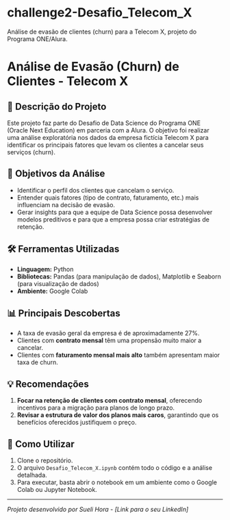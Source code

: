 # challenge2-Desafio_Telecom_X
Análise de evasão de clientes (churn) para a Telecom X, projeto do Programa ONE/Alura.
# Análise de Evasão (Churn) de Clientes - Telecom X

## 📝 Descrição do Projeto
Este projeto faz parte do Desafio de Data Science do Programa ONE (Oracle Next Education) em parceria com a Alura. O objetivo foi realizar uma análise exploratória nos dados da empresa fictícia Telecom X para identificar os principais fatores que levam os clientes a cancelar seus serviços (churn).

## 🚀 Objetivos da Análise
- Identificar o perfil dos clientes que cancelam o serviço.
- Entender quais fatores (tipo de contrato, faturamento, etc.) mais influenciam na decisão de evasão.
- Gerar insights para que a equipe de Data Science possa desenvolver modelos preditivos e para que a empresa possa criar estratégias de retenção.

## 🛠️ Ferramentas Utilizadas
- **Linguagem:** Python
- **Bibliotecas:** Pandas (para manipulação de dados), Matplotlib e Seaborn (para visualização de dados)
- **Ambiente:** Google Colab

## 📊 Principais Descobertas
- A taxa de evasão geral da empresa é de aproximadamente 27%.
- Clientes com **contrato mensal** têm uma propensão muito maior a cancelar.
- Clientes com **faturamento mensal mais alto** também apresentam maior taxa de churn.

## 💡 Recomendações
1.  **Focar na retenção de clientes com contrato mensal**, oferecendo incentivos para a migração para planos de longo prazo.
2.  **Revisar a estrutura de valor dos planos mais caros**, garantindo que os benefícios oferecidos justifiquem o preço.

## 📁 Como Utilizar
1. Clone o repositório.
2. O arquivo `Desafio_Telecom_X.ipynb` contém todo o código e a análise detalhada.
3. Para executar, basta abrir o notebook em um ambiente como o Google Colab ou Jupyter Notebook.

---
*Projeto desenvolvido por Sueli Hora - [Link para o seu LinkedIn]*
